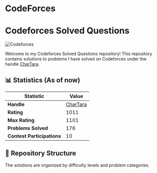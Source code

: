 # CodeForces
# Codeforces Solved Questions

![Codeforces](https://img.shields.io/badge/Codeforces-CharTara-blue?style=flat-square&logo=codeforces)

Welcome to my Codeforces Solved Questions repository! This repository contains solutions to problems I have solved on Codeforces under the handle [CharTara](https://codeforces.com/profile/CharTara).

## 📊 Statistics (As of now)

| **Statistic**        | **Value**         |
|----------------------|-------------------|
| **Handle**           | [CharTara](https://codeforces.com/profile/CharTara) |
| **Rating**           | 1011 |
| **Max Rating**       | 1101 |
| **Problems Solved**  | 176 |
| **Contest Participations** | 10 |

## 📂 Repository Structure

The solutions are organized by difficulty levels and problem categories.



